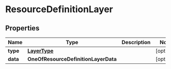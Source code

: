 # ResourceDefinitionLayer

## Properties
Name | Type | Description | Notes
------------ | ------------- | ------------- | -------------
**type** | [**LayerType**](LayerType.md) |  |  [optional]
**data** | **OneOfResourceDefinitionLayerData** |  |  [optional]
